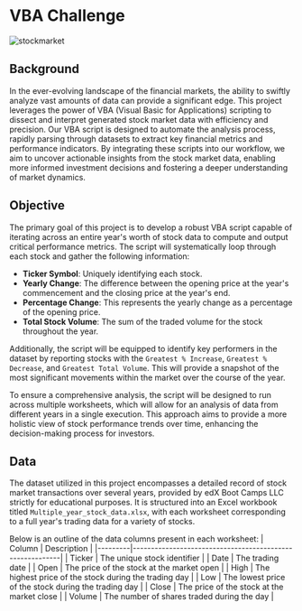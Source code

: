 # VBA Challenge

![stockmarket](https://user-images.githubusercontent.com/112406455/194172615-177dcc2b-4c3b-4911-a681-a46bcc4ce3e9.jpg)

## Background
In the ever-evolving landscape of the financial markets, the ability to swiftly analyze vast amounts of data can provide a significant edge. This project leverages the power of VBA (Visual Basic for Applications) scripting to dissect and interpret generated stock market data with efficiency and precision. Our VBA script is designed to automate the analysis process, rapidly parsing through datasets to extract key financial metrics and performance indicators. By integrating these scripts into our workflow, we aim to uncover actionable insights from the stock market data, enabling more informed investment decisions and fostering a deeper understanding of market dynamics.
## Objective
The primary goal of this project is to develop a robust VBA script capable of iterating across an entire year's worth of stock data to compute and output critical performance metrics. The script will systematically loop through each stock and gather the following information:

* **Ticker Symbol**: Uniquely identifying each stock.
* **Yearly Change**: The difference between the opening price at the year's commencement and the closing price at the year's end.
* **Percentage Change**: This represents the yearly change as a percentage of the opening price.
* **Total Stock Volume**: The sum of the traded volume for the stock throughout the year.

Additionally, the script will be equipped to identify key performers in the dataset by reporting stocks with the `Greatest % Increase`, `Greatest % Decrease`, and `Greatest Total Volume`. This will provide a snapshot of the most significant movements within the market over the course of the year.

To ensure a comprehensive analysis, the script will be designed to run across multiple worksheets, which will allow for an analysis of data from different years in a single execution. This approach aims to provide a more holistic view of stock performance trends over time, enhancing the decision-making process for investors.
## Data
The dataset utilized in this project encompasses a detailed record of stock market transactions over several years, provided by edX Boot Camps LLC strictly for educational purposes. It is structured into an Excel workbook titled `Multiple_year_stock_data.xlsx`, with each worksheet corresponding to a full year's trading data for a variety of stocks.

Below is an outline of the data columns present in each worksheet:
| Column  | Description                                              |
|---------|----------------------------------------------------------|
| Ticker  | The unique stock identifier                              |
| Date    | The trading date                                         |
| Open    | The price of the stock at the market open                |
| High    | The highest price of the stock during the trading day    |
| Low     | The lowest price of the stock during the trading day     |
| Close   | The price of the stock at the market close               |
| Volume  | The number of shares traded during the day               |
